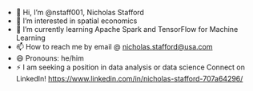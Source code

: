 - 👋 Hi, I’m @nstaff001, Nicholas Stafford
- 👀 I’m interested in spatial economics
- 🌱 I’m currently learning Apache Spark and TensorFlow for Machine Learning
- 📫 How to reach me by email @ nicholas.stafford@usa.com
- 😄 Pronouns: he/him
- ⚡ I am seeking a position in data analysis or data science
Connect on LinkedIn! https://www.linkedin.com/in/nicholas-stafford-707a64296/
